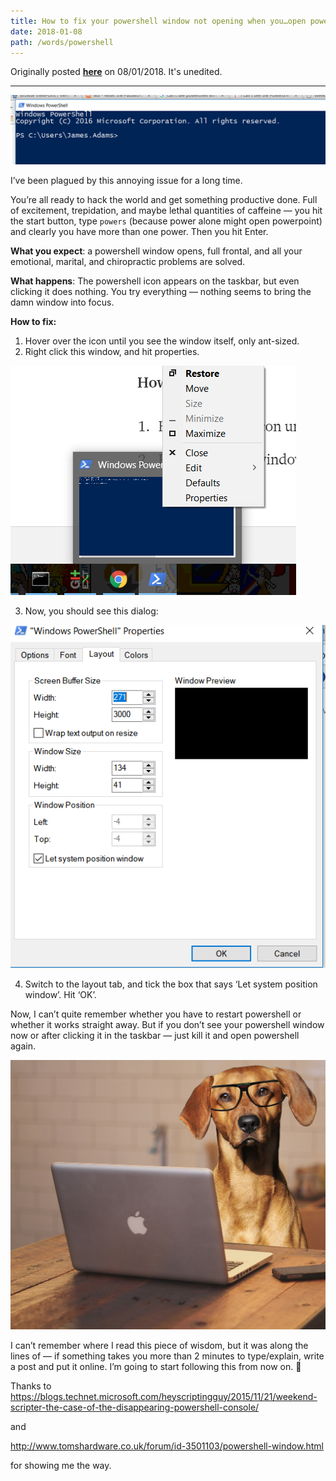 ```yaml
---
title: How to fix your powershell window not opening when you…open powershell!
date: 2018-01-08
path: /words/powershell
---
```


Originally posted [**here**](https://medium.com/@jamesadams0/how-to-fix-your-powershell-window-not-opening-when-you-open-powershell-f14a40c908b) on 08/01/2018. It's unedited.

---

![Powershell](./images/powershell1.png)

I’ve been plagued by this annoying issue for a long time.

You’re all ready to hack the world and get something productive done. Full of excitement, trepidation, and maybe lethal quantities of caffeine — you hit the start button, type `powers` (because power alone might open powerpoint) and clearly you have more than one power. Then you hit Enter.

**What you expect**: a powershell window opens, full frontal, and all your emotional, marital, and chiropractic problems are solved.

**What happens**: The powershell icon appears on the taskbar, but even clicking it does nothing. You try everything — nothing seems to bring the damn window into focus.

**How to fix:**

1. Hover over the icon until you see the window itself, only ant-sized.
2. Right click this window, and hit properties.

![Powershell](./images/powershell2.png)

3. Now, you should see this dialog:

![Powershell](./images/powershell3.png)

4. Switch to the layout tab, and tick the box that says ‘Let system position window’. Hit ‘OK’.

Now, I can’t quite remember whether you have to restart powershell or whether it works straight away. But if you don’t see your powershell window now or after clicking it in the taskbar — just kill it and open powershell again.

![Powershell](./images/powershell4.jpeg)

I can’t remember where I read this piece of wisdom, but it was along the lines of — if something takes you more than 2 minutes to type/explain, write a post and put it online. I’m going to start following this from now on. 🎉

Thanks to https://blogs.technet.microsoft.com/heyscriptingguy/2015/11/21/weekend-scripter-the-case-of-the-disappearing-powershell-console/

and

http://www.tomshardware.co.uk/forum/id-3501103/powershell-window.html

for showing me the way.
